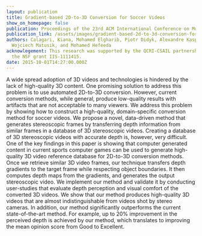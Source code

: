 ```yaml
---
layout: publication
title: Gradient-based 2D-to-3D Conversion for Soccer Videos
show_on_homepage: false
publication: Proceedings of the 23rd ACM International Conference on Multimedia
publication_link: /assets/images/gradient-based-2d-to-3d-conversion-for-soccer-videos.pdf
authors: Calagari, Kiana, Mohamed Elgharib, Piotr Didyk, Alexandre Kaspar,
  Wojciech Matusik, and Mohamed Hefeeda
acknowlegement: This research was supported by the QCRI-CSAIL partnership and by
  the NSF grant IIS-1111415.
date: 2015-10-01T14:27:00.000Z
---
```

A wide spread adoption of 3D videos and technologies is hindered by the lack of high-quality 3D content. One promising solution to address this problem is to use automated 2D-to-3D conversion. However, current conversion methods, while general, produce low-quality results with artifacts that are not acceptable to many viewers. We address this problem by showing how to construct a high-quality, domain-specific conversion method for soccer videos. We propose a novel, data-driven method that generates stereoscopic frames by transferring depth information from similar frames in a database of 3D stereoscopic videos. Creating a database of 3D stereoscopic videos with accurate depth is, however, very difficult. One of the key findings in this paper is showing that computer generated content in current sports computer games can be used to generate high-quality 3D video reference database for 2D-to-3D conversion methods. Once we retrieve similar 3D video frames, our technique transfers depth gradients to the target frame while respecting object boundaries. It then computes depth maps from the gradients, and generates the output stereoscopic video. We implement our method and validate it by conducting user-studies that evaluate depth perception and visual comfort of the converted 3D videos. We show that our method produces high-quality 3D videos that are almost indistinguishable from videos shot by stereo cameras. In addition, our method significantly outperforms the current state-of-the-art method. For example, up to 20% improvement in the perceived depth is achieved by our method, which translates to improving the mean opinion score from Good to Excellent.